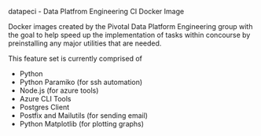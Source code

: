 datapeci - Data Platfrom Engineering CI Docker Image

Docker images created by the Pivotal Data Platform Engineering group
with the goal to help speed up the implementation of tasks within
concourse by preinstalling any major utilities that are needed.

This feature set is currently comprised of 

- Python
- Python Paramiko (for ssh automation)
- Node.js (for azure tools)
- Azure CLI Tools
- Postgres Client
- Postfix and Mailutils (for sending email)
- Python Matplotlib (for plotting graphs)
